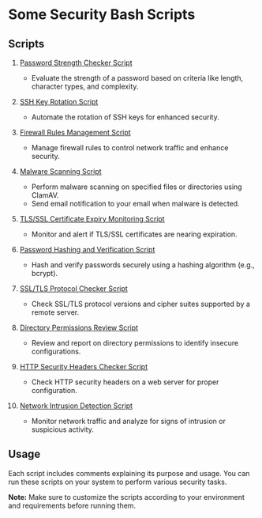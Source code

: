 # Some Security Bash Scripts
## Scripts

1. [Password Strength Checker Script](bash-1.sh)
   - Evaluate the strength of a password based on criteria like length, character types, and complexity.

2. [SSH Key Rotation Script](bash-2.sh)
   - Automate the rotation of SSH keys for enhanced security.

3. [Firewall Rules Management Script](bash-3.sh)
   - Manage firewall rules to control network traffic and enhance security.

4. [Malware Scanning Script](bash-4.sh)
   - Perform malware scanning on specified files or directories using ClamAV.
   - Send email notification to your email when malware is detected.

5. [TLS/SSL Certificate Expiry Monitoring Script](bash-5.sh)
   - Monitor and alert if TLS/SSL certificates are nearing expiration.

6. [Password Hashing and Verification Script](bash-6.sh)
   - Hash and verify passwords securely using a hashing algorithm (e.g., bcrypt).

7. [SSL/TLS Protocol Checker Script](bash-7.sh)
   - Check SSL/TLS protocol versions and cipher suites supported by a remote server.

8. [Directory Permissions Review Script](bash-8.sh)
   - Review and report on directory permissions to identify insecure configurations.

9. [HTTP Security Headers Checker Script](bash-9.sh)
   - Check HTTP security headers on a web server for proper configuration.

10. [Network Intrusion Detection Script](bash-10.sh)
    - Monitor network traffic and analyze for signs of intrusion or suspicious activity.

## Usage

Each script includes comments explaining its purpose and usage. You can run these scripts on your system to perform various security tasks.

**Note:** Make sure to customize the scripts according to your environment and requirements before running them.